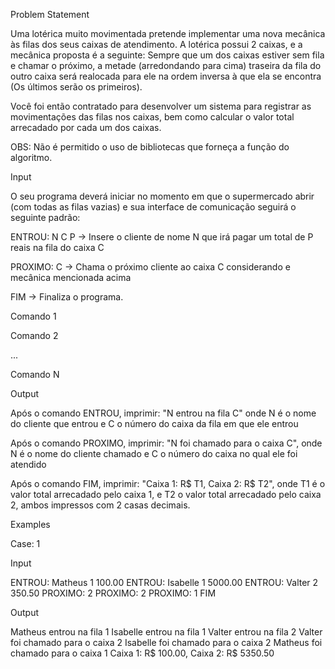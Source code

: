 Problem Statement

Uma lotérica muito movimentada pretende implementar uma nova mecânica às filas dos seus caixas de atendimento. A lotérica possui 2 caixas, e a mecânica proposta é a seguinte: Sempre que um dos caixas estiver sem fila e chamar o próximo, a metade (arredondando para cima) traseira da fila do outro caixa será realocada para ele na ordem inversa à que ela se encontra (Os últimos serão os primeiros).

Você foi então contratado para desenvolver um sistema para registrar as movimentações das filas nos caixas, bem como calcular o valor total arrecadado por cada um dos caixas.

OBS: Não é permitido o uso de bibliotecas que forneça a função do algoritmo.

Input

O seu programa deverá iniciar no momento em que o supermercado abrir (com todas as filas vazias) e sua interface de comunicação seguirá o seguinte padrão:

ENTROU: N C P → Insere o cliente de nome N que irá pagar um total de P reais na fila do caixa C

PROXIMO: C → Chama o próximo cliente ao caixa C considerando e mecânica mencionada acima

FIM → Finaliza o programa.

Comando 1

Comando 2

...

Comando N

Output

Após o comando ENTROU, imprimir: "N entrou na fila C" onde N é o nome do cliente que entrou e C o número do caixa da fila em que ele entrou

Após o comando PROXIMO, imprimir: "N foi chamado para o caixa C", onde N é o nome do cliente chamado e C o número do caixa no qual ele foi atendido

Após o comando FIM, imprimir: "Caixa 1: R$ T1, Caixa 2: R$ T2", onde T1 é o valor total arrecadado pelo caixa 1, e T2 o valor total arrecadado pelo caixa 2, ambos impressos com 2 casas decimais.

Examples

Case: 1

Input

ENTROU: Matheus 1 100.00
ENTROU: Isabelle 1 5000.00
ENTROU: Valter 2 350.50
PROXIMO: 2
PROXIMO: 2
PROXIMO: 1
FIM

Output

Matheus entrou na fila 1
Isabelle entrou na fila 1
Valter entrou na fila 2
Valter foi chamado para o caixa 2
Isabelle foi chamado para o caixa 2
Matheus foi chamado para o caixa 1
Caixa 1: R$ 100.00, Caixa 2: R$ 5350.50
